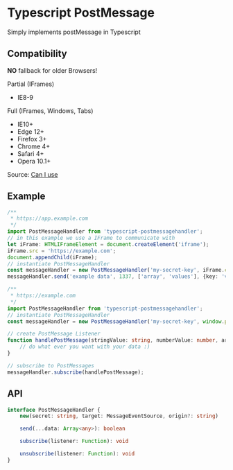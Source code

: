 # Typescript PostMessage

Simply implements postMessage in Typescript

## Compatibility

**NO** fallback for older Browsers!

Partial (IFrames)

* IE8-9

Full (IFrames, Windows, Tabs)

* IE10+
* Edge 12+
* Firefox 3+
* Chrome 4+
* Safari 4+
* Opera 10.1+

Source: [Can I use](https://caniuse.com/#search=postMessage)

## Example

```typescript
/**
 * https://app.example.com
 */
import PostMessageHandler from 'typescript-postmessagehandler';
// in this example we use a IFrame to communicate with
let iFrame: HTMLIFrameElement = document.createElement('iframe');
iFrame.src = 'https://example.com';
document.appendChild(iFrame);
// instantiate PostMessageHandler
const messageHandler = new PostMessageHandler('my-secret-key', iFrame.contentWindow, 'https://example.com');
messageHandler.send('example data', 1337, ['array', 'values'], {key: 'value'});
```

```typescript
/**
 * https://example.com
 */
import PostMessageHandler from 'typescript-postmessagehandler';
// instantiate PostMessageHandler
const messageHandler = new PostMessageHandler('my-secret-key', window.parent, document.referrer);

// create PostMessage Listener
function handlePostMessage(stringValue: string, numberValue: number, arrayValue: Array<string>, objectValue: Object) {
    // do what ever you want with your data :)
}

// subscribe to PostMessages
messageHandler.subscribe(handlePostMessage);
```

## API

```typescript
interface PostMessageHandler {
    new(secret: string, target: MessageEventSource, origin?: string)

    send(...data: Array<any>): boolean

    subscribe(listener: Function): void

    unsubscribe(listener: Function): void
}
```
